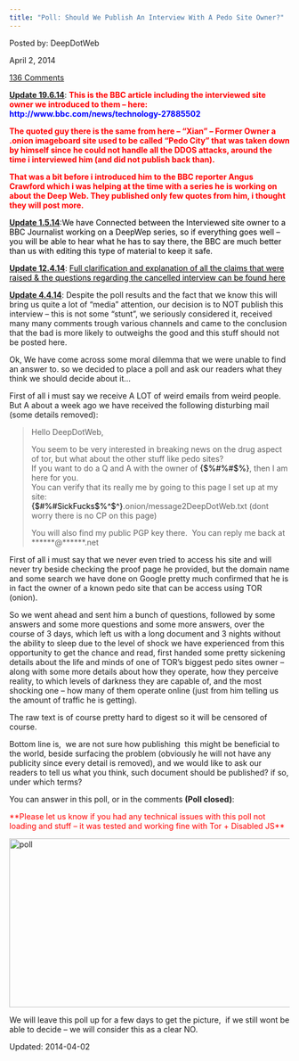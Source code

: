 ```yaml
---
title: "Poll: Should We Publish An Interview With A Pedo Site Owner?"
---
```



Posted by: DeepDotWeb

<span>April 2, 2014</span>
    
<a href="https://g-i-r.github.io/deepdotweb/2014/04/02/poll-should-we-publish-an-interview-with-a-pedo-site-owner/#comments">136 Comments</a></span>
</p>
<div class="box  warning aligncenter"><div class="box-inner-block"><i class="tieicon-boxicon"></i>
<strong><span style="text-decoration: underline;">Update 19.6.14</span></strong>: <span style="color: #ff0000;"><strong>This is the BBC article including the interviewed site owner we introduced to them &#8211; here:</strong></span><br />
<span style="color: #0000ff;"><strong> http://www.bbc.com/news/technology-27885502</strong></span></p>
<p><span style="color: #ff0000;"><strong>The quoted guy there is the same from here &#8211; &#8220;Xian&#8221; &#8211; Former Owner a .onion imageboard site used to be called &#8220;Pedo City&#8221; that was taken down by himself since he could not handle all the DDOS attacks, around the time i interviewed him (and did not publish back than).</strong></span></p>
<p><span style="color: #ff0000;"><strong>That was a bit before i introduced him to the BBC reporter Angus Crawford which i was helping at the time with a series he is working on about the Deep Web. They published only few quotes from him, i thought they will post more.</strong></span>
</div></div>
<p><strong><span style="text-decoration: underline;">Update 1.5.14</span></strong>:<span style="color: #000000;">We have Connected between the Interviewed site owner to a BBC Journalist working on a DeepWep series, so if everything goes well &#8211; you will be able to hear what he has to say there, the BBC are much better than us with editing this type of material to keep it safe.</span></p>
<p><strong><span style="text-decoration: underline;">Update 12.4.14</span></strong>: <span style="text-decoration: underline;"><a href="clarification-cancelled-interview/"><span style="color: #000000; text-decoration: underline;"><span style="color: #000000; text-decoration: underline;">Full clarification and explanation of all the claims that were raised &amp; the questions regarding the cancelled interview can be found here </span></span></a></span></p>
<p><span style="text-decoration: underline;"><strong>Update 4.4.14</strong></span>: Despite the poll results and the fact that we know this will bring us quite a lot of &#8220;media&#8221; attention, our decision is to NOT publish this interview &#8211; this is not some &#8220;stunt&#8221;, we seriously considered it, received many many comments trough various channels and came to the conclusion that the bad is more likely to outweighs the good and this stuff should not be posted here.</p>
<p>Ok, We have come across some moral dilemma that we were unable to find an answer to. so we decided to place a poll and ask our readers what they think we should decide about it&#8230;</p>
<p>First of all i must say we receive A LOT of weird emails from weird people. But A about a week ago we have received the following disturbing mail (some details removed):</p>
<blockquote><p>Hello DeepDotWeb,</p>
<p>You seem to be very interested in breaking news on the drug aspect of tor, but what about the other stuff like pedo sites?<br />
    If you want to do a Q and A with the owner of <span style="color: #000000;">{$%#%#$%}</span>, then I am here for you.<br />
    You can verify that its really me by going to this page I set up at my site:<br />
<span style="color: #000000;">{$#%#SickFucks$%^$^}</span>.onion/message2DeepDotWeb.txt (dont worry there is no CP on this page)</p>
<p>You will also find my public PGP key there.  You can reply me back at ******@******.net</p></blockquote>
<p>First of all i must say that we never even tried to access his site and will never try beside checking the proof page he provided, but the domain name and some search we have done on Google pretty much confirmed that he is in fact the owner of a known pedo site that can be access using TOR (onion).</p>
<p>So we went ahead and sent him a bunch of questions, followed by some answers and some more questions and some more answers, over the course of 3 days, which left us with a long document and 3 nights without the ability to sleep due to the level of shock we have experienced from this opportunity to get the chance and read, first handed some pretty sickening details about the life and minds of one of TOR&#8217;s biggest pedo sites owner &#8211; along with some more details about how they operate, how they perceive reality, to which levels of darkness they are capable of, and the most shocking one &#8211; how many of them operate online (just from him telling us the amount of traffic he is getting).</p>
<p>The raw text is of course pretty hard to digest so it will be censored of course.</p>
<p>Bottom line is,  we are not sure how publishing  this might be beneficial to the world, beside surfacing the problem (obviously he will not have any publicity since every detail is removed), and we would like to ask our readers to tell us what you think, such document should be published? if so, under which terms?</p>
<p>You can answer in this poll, or in the comments <strong>(Poll closed)</strong>:</p>
<p><span style="color: #ff0000;">**Please let us know if you had any technical issues with this poll not loading and stuff &#8211; it was tested and working fine with Tor + Disabled JS**</span></p>
<p><img class="aligncenter size-full wp-image-4877" src="/imgs/2014/04/poll.jpg" alt="poll" width="599" height="303" srcset="/imgs/2014/04/poll.jpg 599w, /imgs/2014/04/poll-300x152.jpg 300w" sizes="(max-width: 599px) 100vw, 599px" /></p>
<p>We will leave this poll up for a few days to get the picture,  if we still wont be able to decide &#8211; we will consider this as a clear NO.</p>

Updated: 2014-04-02
    
